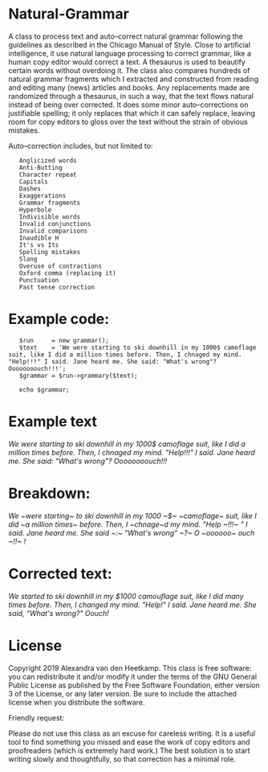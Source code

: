 # Natural-Grammar

A class to process text and auto–correct natural grammar following the guidelines as described in the Chicago Manual of Style. Close to artificial intelligence, it use natural language processing to correct grammar, like a human copy editor would correct a text. A thesaurus is used to beautify certain words without overdoing it. The class also compares hundreds of natural grammar fragments which I extracted and constructed from reading and editing many (news) articles and books. Any replacements made are randomized through a thesaurus, in such a way, that the text flows natural instead of being over corrected. It does some minor auto–corrections on justifiable spelling; it only replaces that which it can safely replace, leaving room for copy editors to gloss over the text without the strain of obvious mistakes.

Auto–correction includes, but not limited to:

       Anglicized words
       Anti-Butting
       Character repeat
       Capitals
       Dashes
       Exaggerations
       Grammar fragments
       Hyperbole
       Indivisible words
       Invalid conjunctions
       Invalid comparisons
       Inaudible H
       It's vs Its
       Spelling mistakes
       Slang
       Overuse of contractions
       Oxford comma (replacing it)
       Punctuation
       Past tense correction

# Example code:
       $run     = new grammar();
       $text    = 'We were starting to ski downhill in my 1000$ camoflage suit, like I did a million times before. Then, I chnaged my mind. "Help!!!" I said. Jane heard me. She said: "What's wrong"? Oooooooouch!!!';
       $grammar = $run->grammary($text);
       
       echo $grammar;
       
# Example text
*We were starting to ski downhill in my 1000$ camoflage suit, like I did a million times before. Then, I chnaged my mind. "Help!!!" I said. Jane heard me. She said: "What's wrong"? Oooooooouch!!!*

# Breakdown:
*We ~were starting~ to ski downhill in my 1000 ~$~ ~camoflage~ suit, like I did ~a million times~ before. 
Then, I ~chnage~d my mind. 
"Help ~!!!~ " I said. 
Jane heard me. 
She said ~:~ "What's wrong" ~?~ 
O ~oooooo~ ouch ~!!~ !*
       
# Corrected text: 
*We started to ski downhill in my $1000 camouflage suit, like I did many times before. 
Then, I changed my mind. 
"Help!" I said. 
Jane heard me. 
She said, "What's wrong?" 
Oouch!*

# License
Copyright 2019 Alexandra van den Heetkamp.
This class is free software: you can redistribute it and/or modify it under the terms of the GNU General Public License as published      by the Free Software Foundation, either version 3 of the License, or any later version. Be sure to include the attached license when you distribute the software.   

Friendly request:

Please do not use this class as an excuse for careless writing. It is a useful tool to find something you missed and ease the work of copy editors and proofreaders (which is extremely hard work.) The best solution is to start writing slowly and thoughtfully, so that correction has a minimal role.
